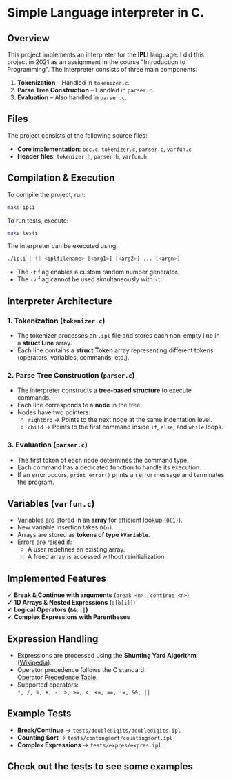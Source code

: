 # Simple Language interpreter in C.  

## Overview  
This project implements an interpreter for the **IPLI** language. I did this project in 2021 as an assignment in the course "Introduction to Programming".
The interpreter consists of three main components:  

1. **Tokenization** – Handled in `tokenizer.c`.  
2. **Parse Tree Construction** – Handled in `parser.c`.  
3. **Evaluation** – Also handled in `parser.c`.  

## Files  
The project consists of the following source files:  
- **Core implementation**: `bcc.c`, `tokenizer.c`, `parser.c`, `varfun.c`  
- **Header files**: `tokenizer.h`, `parser.h`, `varfun.h`  

## Compilation & Execution  
To compile the project, run:  
```sh
make ipli
```  
To run tests, execute:  
```sh
make tests
```  
The interpreter can be executed using:  
```sh
./ipli [-t] <iplfilename> [<arg1>] [<arg2>] ... [<argn>]
```  
- The `-t` flag enables a custom random number generator.  
- The `-v` flag cannot be used simultaneously with `-t`.  

## Interpreter Architecture  

### 1. Tokenization (`tokenizer.c`)  
- The tokenizer processes an `.ipl` file and stores each non-empty line in a **struct Line** array.  
- Each line contains a **struct Token** array representing different tokens (operators, variables, commands, etc.).  

### 2. Parse Tree Construction (`parser.c`)  
- The interpreter constructs a **tree-based structure** to execute commands.  
- Each line corresponds to a **node** in the tree.  
- Nodes have two pointers:  
  - `rightbro` → Points to the next node at the same indentation level.  
  - `child` → Points to the first command inside `if`, `else`, and `while` loops.  

### 3. Evaluation (`parser.c`)  
- The first token of each node determines the command type.  
- Each command has a dedicated function to handle its execution.  
- If an error occurs, `print_error()` prints an error message and terminates the program.  

## Variables (`varfun.c`)  
- Variables are stored in an **array** for efficient lookup (`O(1)`).  
- New variable insertion takes `O(n)`.  
- Arrays are stored as **tokens of type `kVariable`**.  
- Errors are raised if:  
  - A user redefines an existing array.  
  - A freed array is accessed without reinitialization.  

## Implemented Features  
✔ **Break & Continue with arguments** (`break <n>, continue <n>`)  
✔ **1D Arrays & Nested Expressions** (`a[b[i]]`)  
✔ **Logical Operators (`&&`, `||`)**  
✔ **Complex Expressions with Parentheses**  

## Expression Handling  
- Expressions are processed using the **Shunting Yard Algorithm** ([Wikipedia](https://en.wikipedia.org/wiki/Shunting-yard_algorithm)).  
- Operator precedence follows the C standard:  
  [Operator Precedence Table](https://en.cppreference.com/w/c/language/operator_precedence).  
- Supported operators:  
  `*, /, %, +, -, >, >=, <, <=, ==, !=, &&, ||`  

## Example Tests  
- **Break/Continue** → `tests/doubledigits/doubledigits.ipl`  
- **Counting Sort** → `tests/contingsort/countingsort.ipl`  
- **Complex Expressions** → `tests/expres/expres.ipl`  

## Check out the tests to see some examples
